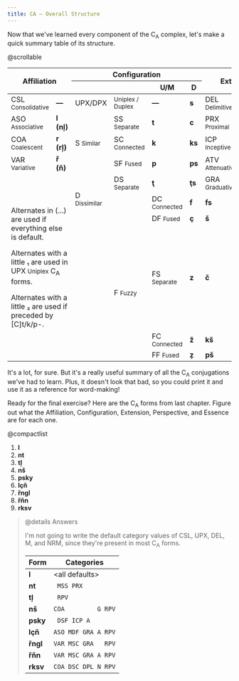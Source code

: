 ```yaml
---
title: CA — Overall Structure
---
```


Now that we've learned every component of the C<sub>A</sub> complex, let's make
a quick summary table of its structure.

@scrollable

<table class="[&_small]:[font-variant:small-caps] [&_small]:lowercase [&_[data-bl]]:border-l [&_[data-bl]]:border-l-[--tw-prose-th-borders] [&_[data-br]]:border-r [&_[data-br]]:border-r-[--tw-prose-th-borders] [&_span]:font-mono">
  <thead>
    <tr class="border-b border-b-[--tw-prose-td-borders] *:text-center">
      <th class="align-middle" colspan="2" rowspan="2">Affiliation</th>
      <th data-bl colspan="4">Configuration</th>
      <th class="align-middle" data-bl colspan="2" rowspan="2">Extension</th>
      <th data-bl colspan="3">Perspective + Essence</th>
    </tr>
    <tr class="*:pt-[0.5714286em]">
      <th data-bl colspan="2"></th>
      <th><span>U/M</span></th>
      <th><span>D</span></th>
      <th data-bl></th>
      <th><span>NRM</span></th>
      <th><span>RPV</span></th>
    </tr>
  </thead>
  <tbody>
    <tr>
      <td><span>CSL</span> <small>Consolidative</small></td>
      <td><strong>—</strong></td>
      <td data-bl><span>UPX/DPX</span></td>
      <td><small>Uniplex / Duplex</small></td>
      <td><strong>—</strong></td>
      <td><strong>s</strong></td>
      <td data-bl><span>DEL</span> <small>Delimitive</small></td>
      <td><strong>—</strong></td>
      <td data-bl><span>M</span> <small>Monadic</small></td>
      <td><strong>— (l)</strong></td>
      <td><strong>l (tļ)</strong></td>
    </tr>
    <tr>
      <td><span>ASO</span> <small>Associative</small></td>
      <td><strong>l (nļ)</strong></td>
      <td data-bl rowspan="3"><span>S</span> <small>Similar</small></td>
      <td><span>SS</span> <small>Separate</small></td>
      <td><strong>t</strong></td>
      <td><strong>c</strong></td>
      <td data-bl><span>PRX</span> <small>Proximal</small></td>
      <td><strong>t / d₁</strong></td>
      <td data-bl><span>G</span> <small>Agglomerative</small></td>
      <td><strong>r</strong></td>
      <td><strong>ř</strong></td>
    </tr>
    <tr>
      <td><span>COA</span> <small>Coalescent</small></td>
      <td><strong>r (rļ)</strong></td>
      <td><span>SC</span> <small>Connected</small></td>
      <td><strong>k</strong></td>
      <td><strong>ks</strong></td>
      <td data-bl><span>ICP</span> <small>Inceptive</small></td>
      <td><strong>k / g₁</strong></td>
      <td data-bl><span>N</span> <small>Nomic</small></td>
      <td><strong>w (v)</strong></td>
      <td><strong>m / h₂</strong></td>
    </tr>
    <tr>
      <td><span>VAR</span> <small>Variative</small></td>
      <td><strong>ř (ň)</strong></td>
      <td><span>SF</span> <small>Fused</small></td>
      <td><strong>p</strong></td>
      <td><strong>ps</strong></td>
      <td data-bl><span>ATV</span> <small>Attenuative</small></td>
      <td><strong>p / b₁</strong></td>
      <td data-bl><span>A</span> <small>Abstract</small></td>
      <td><strong>y (j)</strong></td>
      <td><strong>n / ç₂</strong></td>
    </tr>
    <tr>
      <td colspan="2" rowspan="6" class="whitespace-normal">
        <p class="mt-0 mb-2">Alternates in (...) are used if everything else is default.
        <p class="my-2">Alternates with a little ₁ are used in <span>UPX</span> <small>Uniplex</small> C<sub>A</sub> forms.</p>
        <p class="mb-0 mt-2">Alternates with a little ₂ are used if preceded by [C]t/k/p-.</p>
      </td>
      <td data-bl rowspan="3"><span>D</span> <small>Dissimilar</small></td>
      <td><span>DS</span> <small>Separate</small></td>
      <td><strong>ţ</strong></td>
      <td><strong>ţs</strong></td>
      <td data-bl><span>GRA</span> <small>Graduative</small></td>
      <td data-br><strong>g / gz₁</strong></td>
      <td colspan="3" rowspan="2"></td>
    </tr>
    <tr>
      <td class="hidden"></td>
      <td><span>DC</span> <small>Connected</small></td>
      <td><strong>f</strong></td>
      <td><strong>fs</strong></td>
      <td data-bl><span>DPL</span> <small>Depletive</small></td>
      <td data-br><strong>b / bz₁</strong></td>
    </tr>
    <tr>
      <td class="hidden"></td>
      <td><span>DF</span> <small>Fused</small></td>
      <td><strong>ç</strong></td>
      <td><strong>š</strong></td>
      <td data-bl colspan="5" rowspan="4" class="align-middle">

<table class="my-0">
  <thead>
    <tr>
      <th class="text-center" colspan="5">Allomorphic Substitutions</th>
    </tr>
  </thead>
  <tbody class="*:border-0">
    <tr class="*:pb-[0.142857em]">
      <td>pp → mp</td>
      <td>pb → mb</td>
      <td>rr → ns</td>
      <td>[C]bm → [C]v</td>
      <td>fbm → (fv) → vw</td>
    </tr>
    <tr class="*:py-[0.142857em]">
      <td>tt → nt</td>
      <td>kg → ng</td>
      <td>rř → nš</td>
      <td>[C]gm → [C]x</td>
      <td>[C]çgm → ([C]çx) → [C]xw</td>
    </tr>
    <tr class="*:py-[0.142857em]">
      <td>kk → nk</td>
      <td>çy → nd</td>
      <td>řr → ňs</td>
      <td>[C]bn → [C]ḑ</td>
      <td>ţbn → (ţḑ) → ḑy</td>
    </tr>
    <tr class="*:pt-[0.142857em]">
      <td>ll → pļ</td>
      <td></td>
      <td>řř → ňš</td>
      <td>[C]gn → [C]ň</td>
      <td>kgn → (ngn) → (nň) → ňn</td>
    </tr>
  </tbody>
</table>

</td>
    </tr>
    <tr>
      <td class="hidden"></td>
      <td data-bl rowspan="3"><span>F</span> <small>Fuzzy</small></td>
      <td><span>FS</span> <small>Separate</small></td>
      <td><strong>z</strong></td>
      <td><strong>č</strong></td>
    </tr>
    <tr>
      <td class="hidden"></td>
      <td><span>FC</span> <small>Connected</small></td>
      <td><strong>ž</strong></td>
      <td><strong>kš</strong></td>
    </tr>
    <tr>
      <td class="hidden"></td>
      <td><span>FF</span> <small>Fused</small></td>
      <td><strong>ẓ</strong></td>
      <td><strong>pš</strong></td>
    </tr>

  </tbody>
</table>

It's a lot, for sure. But it's a really useful summary of all the C<sub>A</sub>
conjugations we've had to learn. Plus, it doesn't look that bad, so you could
print it and use it as a reference for word-making!

Ready for the final exercise? Here are the C<sub>A</sub> forms from last
chapter. Figure out what the Affiliation, Configuration, Extension, Perspective,
and Essence are for each one.

@compactlist

1. **l**
2. **nt**
3. **tļ**
4. **nš**
5. **psky**
6. **lçň**
7. **řngl**
8. **řňn**
9. **rksv**

> @details Answers
>
> I'm not going to write the default category values of CSL, UPX, DEL, M, and
> NRM, since they're present in most C<sub>A</sub> forms.
>
> <div class="[&_code]:before:hidden [&_code]:after:hidden [&_code]:whitespace-pre">
>
> <!-- prettier-ignore -->
> | Form     | Categories          |
> | -------- | ------------------- |
> | **l**    | \<all defaults\>    |
> | **nt**   | <code>    MSS PRX      </code> |
> | **tļ**   | <code>              RPV</code> |
> | **nš**   | `COA         G RPV` |
> | **psky** | <code>    DSF ICP A    </code> |
> | **lçň**  | `ASO MDF GRA A RPV` |
> | **řngl** | `VAR MSC GRA   RPV` |
> | **řňn**  | `VAR MSC GRA A RPV` |
> | **rksv** | `COA DSC DPL N RPV` |
